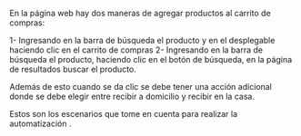 En la página web hay dos maneras de agregar productos al carrito de compras:

1- Ingresando en la barra de búsqueda el producto y en el desplegable haciendo clic en el carrito de compras
2- Ingresando en la barra de búsqueda el producto, haciendo clic en el botón de búsqueda, en la página de resultados buscar el producto.

Además de esto cuando se da clic se debe tener una acción adicional donde se debe elegir entre recibir a domicilio y recibir en la casa.

Estos son los escenarios que tome en cuenta para realizar la automatización .




